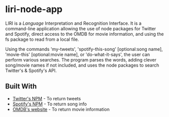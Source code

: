 # liri-node-app

LIRI is a _Language_ Interpretation and Recognition Interface. It is a command-line application allowing the use of node packages for Twitter and Spotify, direct access to the OMDB for movie information, and using the fs package to read from a local file.

Using the commands 'my-tweets', 'spotify-this-song' [optional:song name], 'movie-this' [optional:movie name], or 'do-what-it-says', the user can perform various searches. The program parses the words, adding clever song/movie names if not included, and uses the node packages to search Twitter's & Spotify's API.

## Built With
* [Twitter's NPM](https://www.npmjs.com/package/twitter) - To return tweets
* [Spotify's NPM](https://www.npmjs.com/package/node-spotify-api) - To return song info
* [OMDB's website](http://www.omdbapi.com/) - To return movie information